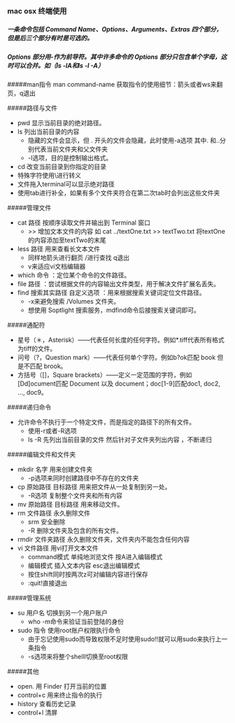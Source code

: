 ### mac osx 终端使用

##### 一条命令包括 Command Name、Options、Arguments、Extras 四个部分，但是后三个部分有时是可选的。  
##### Options 部分用-作为前导符。其中许多命令的 Options 部分只包含单个字母，这时可以合并。如（ls -lA和ls -l -A）

#####man指令
man command-name 获取指令的使用细节：箭头或者ws来翻页，q退出

#####路径与文件
- pwd 显示当前目录的绝对路径。
- ls 列出当前目录的内容
	- 隐藏的文件会显示，但 . 开头的文件会隐藏，此时使用-a选项 其中. 和..分别代表当前文件夹和父文件夹
	- -l选项，目的是控制输出格式。
- cd 改变当前目录到你指定的目录
- 特殊字符使用\进行转义
- 文件拖入terminal可以显示绝对路径
- 使用tab进行补全，如果有多个文件夹符合在第二次tab时会列出这些文件夹  

#####管理文件
- cat 路径 按顺序读取文件并输出到 Terminal 窗口
	- \>> 增加文本文件的内容 如 cat ../textOne.txt >> textTwo.txt 将textOne的内容添加至textTwo的末尾
- less 路径 用来查看长文本文件
	- 同样地箭头进行翻页 /进行查找 q退出 
	- v来适应vi文档编辑器
- which 命令 ：定位某个命令的文件路径。
- file 路径 ：尝试根据文件的内容输出文件类型，用于解决文件扩展名丢失。 
- find 搜索其实路径 自定义选项 ：用来根据搜索关键词定位文件路径。
	- -x来避免搜索 /Volumes 文件夹。
	- 想使用 Soptlight 搜索服务，mdfind命令后接搜索关键词即可。
	
#####通配符
- 星号（＊，Asterisk）——代表任何长度的任何字符。例如*.tiff代表所有格式为tiff的文件。
- 问号（?，Question mark）——代表任何单个字符。例如b?ok匹配 book 但是不匹配 brook。
- 方括号（[]，Square brackets）——定义一定范围的字符，例如[Dd]ocument匹配 Document 以及 document；doc[1-9]匹配doc1, doc2, …, doc9。

#####递归命令
- 允许命令不执行于一个特定文件，而是指定的路径下的所有文件。
	- 使用-r或者-R选项  
	- ls -R 先列出当前目录的文件 然后针对子文件夹列出内容 ，不断递归

#####编辑文件和文件夹
- mkdir 名字 用来创建文件夹 
	- -p选项来同时创建路径中不存在的文件夹
- cp 原始路径 目标路径 用来把文件从一处复制到另一处。
	- -R选项 复制整个文件夹和所有内容  
- mv 原始路径 目标路径 用来移动文件。
- rm 文件路径 永久删除文件
	- srm 安全删除
	- -R 删除文件夹及包含的所有文件。
- rmdir 文件夹路径 永久删除文件夹，文件夹内不能包含任何内容
- vi 文件路径 用vi打开文本文件 
	- command模式 单纯地浏览文件 按A进入编辑模式
	- 编辑模式 插入文本内容 esc退出编辑模式
	- 按住shift同时按两次z可对编辑内容进行保存 
	- :quit!直接退出
	
#####管理系统
- su 用户名 切换到另一个用户账户
	- who -m命令来验证当前登陆的身份
- sudo 指令 使用root账户权限执行命令
	- 由于忘记使用sudo而导致权限不足时使用sudo!!就可以用sudo来执行上一条指令
	- -s选项来将整个shelll切换至root权限

#####其他
- open. 用 Finder 打开当前的位置
- control+c 用来终止指令的执行
- history 查看历史记录
- control+l 清屏
 

	